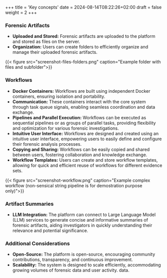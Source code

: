 +++
title = 'Key concepts'
date = 2024-08-14T08:22:26+02:00
draft = false
weight = 2
+++

### Forensic Artifacts

* **Uploaded and Stored:** Forensic artifacts are uploaded to the platform and stored as files on the server.
* **Organization:** Users can create folders to efficiently organize and manage their uploaded forensic artifacts.

{{< figure src="screenshot-files-folders.png" caption="Example folder with files and subfolder">}}

### Workflows

* **Docker Containers:** Workflows are built using independent Docker containers, ensuring isolation and portability.
* **Communication:** These containers interact with the core system through task queue signals, enabling seamless coordination and data exchange.
* **Pipelines and Parallel Execution:** Workflows can be executed as sequential pipelines or as groups of parallel tasks, providing flexibility and optimization for various forensic investigations.
* **Intuitive User Interface:** Workflows are designed and created using an intuitive user interface, empowering users to easily define and configure their forensic analysis processes.
* **Copying and Sharing:** Workflows can be easily copied and shared between users, fostering collaboration and knowledge exchange.
* **Workflow Templates:** Users can create and store workflow templates, allowing for quick and efficient reuse of workflows for different evidence sets.

{{< figure src="screenshot-workflow.png" caption="Example complex workflow (non-sensical string pipeline is for demostration purpose only)">}}

### Artifact Summaries

* **LLM Integration:** The platform can connect to Large Language Model (LLM) services to generate concise and informative summaries of forensic artifacts, aiding investigators in quickly understanding their relevance and potential significance.

### Additional Considerations

* **Open-Source:** The platform is open-source, encouraging community contributions, transparency, and continuous improvement.
* **Scalability:** The system is designed to scale efficiently, accommodating growing volumes of forensic data and user activity.
data.
